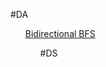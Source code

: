 #DA
<ol>
  <a href= "https://github.com/Finbek/DA-DS/blob/main/bidirectional_bfs.py">Bidirectional BFS</a>
 <ol>


#DS
